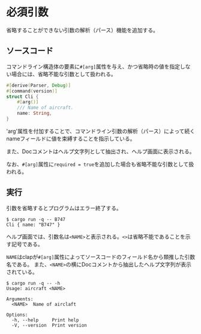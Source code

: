 # 必須引数

省略することができない引数の解析（パース）機能を追加する。

## ソースコード

コマンドライン構造体の要素に`#[arg]`属性を与え、かつ省略時の値を指定しない場合には、省略不能な引数として扱われる。
```rust
#[derive(Parser, Debug)]
#[command(version)]
struct Cli {
    #[arg()]
    /// Name of aircraft.
    name: String,
}
```
'arg'属性を付加することで、コマンドライン引数の解析（パース）によって続くnameフィールドに値を束縛することを指示している。

また、Docコメントはヘルプ文字列として抽出され、ヘルプ画面に表示される。

なお、`#[arg]`属性に`required = true`を追加した場合も省略不能な引数として扱われる。


## 実行

引数を省略するとプログラムはエラー終了する。

```
$ cargo run -q -- B747
Cli { name: "B747" }
```

ヘルプ画面では、引数名は`<NAME>`と表示される。`<>`は省略不能であることを示す記号である。

`NAME`はclapが`#[arg]`属性によってソースコードのフィールド名から類推した引数名である。
また、`<NAME>`の横にDocコメントから抽出したヘルプ文字列が表示されている。
```
$ cargo run -q -- -h
Usage: aircraft <NAME>

Arguments:
  <NAME>  Name of airclaft

Options:
  -h, --help     Print help
  -V, --version  Print version
```